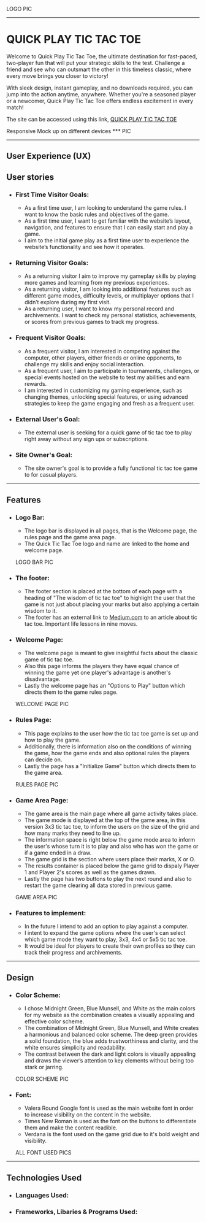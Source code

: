 LOGO PIC

---

# QUICK PLAY TIC TAC TOE

Welcome to Quick Play Tic Tac Toe, the ultimate destination for fast-paced, two-player fun that will put your strategic skills to the test. Challenge a friend and see who can outsmart the other in this timeless classic, where every move brings you closer to victory!

With sleek design, instant gameplay, and no downloads required, you can jump into the action anytime, anywhere. Whether you're a seasoned player or a newcomer, Quick Play Tic Tac Toe offers endless excitement in every match!

The site can be accessed using this link, [QUICK PLAY TIC TAC TOE](https://tafadzwamangena.github.io/quick_play--tic-tac-toe/index.html)

Responsive Mock up on different devices *** PIC

---

## User Experience (UX)

## User stories

 - ### First Time Visitor Goals:

    - As a first time user, I am looking to understand the game rules. I want to know the basic rules and objectives of the game.
    - As a first time user, I want to get familiar with the website’s layout, navigation, and features to ensure that I can easily start and play a game.
    - I aim to the initial game play as a first time user to experience the website’s functionality and see how it operates.

 - ### Returning Visitor Goals:

    - As a returning visitor I aim to improve my gameplay skills by playing more games and learning from my previous experiences.
    - As a returning visitor, I am looking into additional features such as different game modes, difficulty levels, or multiplayer options that I didn’t explore during my first visit.
    - As a returning user, I want to know my personal record and archivements. I want to check my personal statistics, achievements, or scores from previous games to track my progress.

 - ### Frequent Visitor Goals:

    - As a frequent visitor, I am interested in competing against the computer, other players, either friends or online opponents, to challenge my skills and enjoy social interaction.
    - As a frequent user, I aim to participate in tournaments, challenges, or special events hosted on the website to test my abilities and earn rewards.
    - I am interested in customizing my gaming experience, such as changing themes, unlocking special features, or using advanced strategies to keep the game engaging and fresh as a frequent user.

- ### External User's Goal:

    - The external user is seeking for a quick game of tic tac toe to play right away without any sign ups or subscriptions.

- ### Site Owner's Goal:

    - The site owner's goal is to provide a fully functional tic tac toe game to for casual players.

---

## Features

 - ### Logo Bar:

    - The logo bar is displayed in all pages, that is the Welcome page, the rules page and the game area page.
    - The Quick Tic Tac Toe logo and name are linked to the home and welcome page.
    
    LOGO BAR PIC

 - ### The footer:

    - The footer section is placed at the bottom of each page with a heading of "The wisdom of tic tac toe" to highlight the user that the game is not just about placing your marks but also applying a certain wisdom to it.
    - The footer has an external link to [Medium.com](https://medium.com/age-of-awareness/the-wisdom-of-tic-tac-toe-18f2355905b3) to an article about tic tac toe. Important life lessons in nine moves. 

 - ### Welcome Page:

    - The welcome page is meant to give insightful facts about the classic game of tic tac toe.
    - Also this page informs the players they have equal chance of winning the game yet one player's advantage is another's disadvantage.
    - Lastly the welcome page has an "Options to Play" button which directs them to the game rules page.

    WELCOME PAGE PIC

 - ### Rules Page:

    - This page explains to the user how the tic tac toe game is set up and how to play the game.
    - Additionally, there is information also on the conditions of winning the game, how the game ends and also optional rules the players can decide on.
    - Lastly the page has a "Initialize Game" button which directs them to the game area.

    RULES PAGE PIC

 - ### Game Area Page:

    - The game area is the main page where all game activity takes place.
    - The game mode is displayed at the top of the game area, in this version 3x3 tic tac toe, to inform the users on the size of the grid and how many marks they need to line up.
    - The information space is right below the game mode area to inform the user's whose turn it is to play and also who has won the game or if a game ended in a draw.
    - The game grid is the section where users place their marks, X or O.
    - The results container is placed below the game grid to dispaly Player 1 and Player 2's scores as well as the games drawn.
    - Lastly the page has two buttons to play the next round and also to restart the game clearing all data stored in previous game.

    GAME AREA PIC

 - ### Features to implement:

    - In the future I intend to add an option to play against a computer.
    - I intent to expand the game options where the user's can select which game mode they want to play, 3x3, 4x4 or 5x5 tic tac toe.
    - It would be ideal for players to create their own profiles so they can track their progress and archivements.

---

## Design 

 - ### Color Scheme:

   - I chose Midnight Green, Blue Munsell, and White as the main colors for my website as the combination creates a visually appealing and effective color scheme.
   - The combination of Midnight Green, Blue Munsell, and White creates a harmonious and balanced color scheme. The deep green provides a solid foundation, the blue adds trustworthiness and clarity, and the white ensures simplicity and readability.
   - The contrast between the dark and light colors is visually appealing and draws the viewer’s attention to key elements without being too stark or jarring.

   COLOR SCHEME PIC

 - ### Font:

    - Valera Round Google font is used as the main website font in order to increase visibility on the content in the website.
    - Times New Roman is used as the font on the buttons to differentiate them and make the content readible.
    - Verdana is the font used on the game grid due to it's bold weight and visibility.

    ALL FONT USED PICS

---

## Technologies Used

 - ### Languages Used:
 - ### Frameworks, Libaries & Programs Used:
